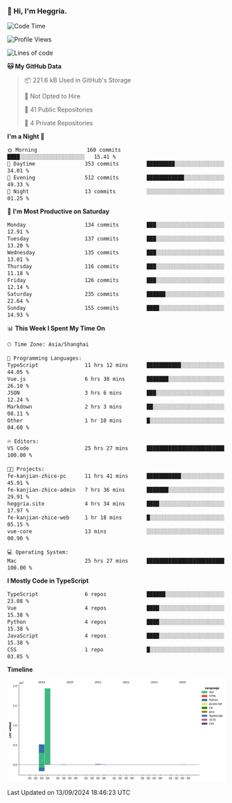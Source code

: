 ### 👋 Hi, I'm Heggria.

<!--START_SECTION:waka-->
![Code Time](http://img.shields.io/badge/Code%20Time-635%20hrs%2027%20mins-blue)

![Profile Views](http://img.shields.io/badge/Profile%20Views-11-blue)

![Lines of code](https://img.shields.io/badge/From%20Hello%20World%20I%27ve%20Written-24.8%20million%20lines%20of%20code-blue)

**🐱 My GitHub Data** 

> 📦 221.6 kB Used in GitHub's Storage 
 > 
> 🚫 Not Opted to Hire
 > 
> 📜 41 Public Repositories 
 > 
> 🔑 4 Private Repositories 
 > 
**I'm a Night 🦉** 

```text
🌞 Morning                160 commits         ████░░░░░░░░░░░░░░░░░░░░░   15.41 % 
🌆 Daytime                353 commits         █████████░░░░░░░░░░░░░░░░   34.01 % 
🌃 Evening                512 commits         ████████████░░░░░░░░░░░░░   49.33 % 
🌙 Night                  13 commits          ░░░░░░░░░░░░░░░░░░░░░░░░░   01.25 % 
```
📅 **I'm Most Productive on Saturday** 

```text
Monday                   134 commits         ███░░░░░░░░░░░░░░░░░░░░░░   12.91 % 
Tuesday                  137 commits         ███░░░░░░░░░░░░░░░░░░░░░░   13.20 % 
Wednesday                135 commits         ███░░░░░░░░░░░░░░░░░░░░░░   13.01 % 
Thursday                 116 commits         ███░░░░░░░░░░░░░░░░░░░░░░   11.18 % 
Friday                   126 commits         ███░░░░░░░░░░░░░░░░░░░░░░   12.14 % 
Saturday                 235 commits         ██████░░░░░░░░░░░░░░░░░░░   22.64 % 
Sunday                   155 commits         ████░░░░░░░░░░░░░░░░░░░░░   14.93 % 
```


📊 **This Week I Spent My Time On** 

```text
🕑︎ Time Zone: Asia/Shanghai

💬 Programming Languages: 
TypeScript               11 hrs 12 mins      ███████████░░░░░░░░░░░░░░   44.05 % 
Vue.js                   6 hrs 38 mins       ███████░░░░░░░░░░░░░░░░░░   26.10 % 
JSON                     3 hrs 6 mins        ███░░░░░░░░░░░░░░░░░░░░░░   12.24 % 
Markdown                 2 hrs 3 mins        ██░░░░░░░░░░░░░░░░░░░░░░░   08.11 % 
Other                    1 hr 10 mins        █░░░░░░░░░░░░░░░░░░░░░░░░   04.60 % 

🔥 Editors: 
VS Code                  25 hrs 27 mins      █████████████████████████   100.00 % 

🐱‍💻 Projects: 
fe-kanjian-zhice-pc      11 hrs 41 mins      ███████████░░░░░░░░░░░░░░   45.91 % 
fe-kanjian-zhice-admin   7 hrs 36 mins       ███████░░░░░░░░░░░░░░░░░░   29.91 % 
heggria.site             4 hrs 34 mins       ████░░░░░░░░░░░░░░░░░░░░░   17.97 % 
fe-kanjian-zhice-web     1 hr 18 mins        █░░░░░░░░░░░░░░░░░░░░░░░░   05.15 % 
vue-core                 13 mins             ░░░░░░░░░░░░░░░░░░░░░░░░░   00.90 % 

💻 Operating System: 
Mac                      25 hrs 27 mins      █████████████████████████   100.00 % 
```

**I Mostly Code in TypeScript** 

```text
TypeScript               6 repos             ██████░░░░░░░░░░░░░░░░░░░   23.08 % 
Vue                      4 repos             ████░░░░░░░░░░░░░░░░░░░░░   15.38 % 
Python                   4 repos             ████░░░░░░░░░░░░░░░░░░░░░   15.38 % 
JavaScript               4 repos             ████░░░░░░░░░░░░░░░░░░░░░   15.38 % 
CSS                      1 repo              █░░░░░░░░░░░░░░░░░░░░░░░░   03.85 % 
```



**Timeline**

![Lines of Code chart](https://raw.githubusercontent.com/Heggria/Heggria/main/assets/bar_graph.png)


 Last Updated on 13/09/2024 18:46:23 UTC
<!--END_SECTION:waka-->
